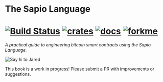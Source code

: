 # The Sapio Language
# [![Build Status]][actions] [![crates]][crates-link] [![docs]][docs-link] [![forkme]][forkme-link]
_A practical guide to engineering bitcoin smart contracts using the Sapio Language._

[Build Status]: https://github.com/sapio-lang/sapio/workflows/Continuous%20integration/badge.svg
[actions]: https://github.com/sapio-lang/sapio/actions?query=branch%3Amaster
[crates]: https://img.shields.io/crates/dv/sapio
[crates-link]: https://crates.io/crates/sapio
[docs]: https://img.shields.io/docsrs/sapio/latest
[docs-link]: https://docs.rs/sapio
[forkme]: https://img.shields.io/github/forks/sapio-lang/sapio?label=Fork%20Me&style=social
[forkme-link]: https://github.com/sapio-lang/sapio/fork

<img src="https://github.com/sapio-lang/sapio/raw/master/.github/logo.png" alt="Say hi to Jared">

This book is a work in progress! Please [submit a PR](https://github.com/sapio-lang/sapio) with
improvements or suggestions.
